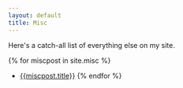 ```yaml
---
layout: default
title: Misc
---
```


Here's a catch-all list of everything else on my site.

{% for miscpost in site.misc %}
  - [{{miscpost.title}}]({{miscpost.url}})
{% endfor %}
